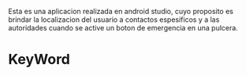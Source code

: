 Esta es una aplicacion realizada en android studio, cuyo proposito es brindar la localizacion del usuario a contactos espesificos y a las autoridades cuando se active un boton de emergencia en una pulcera.

# KeyWord
